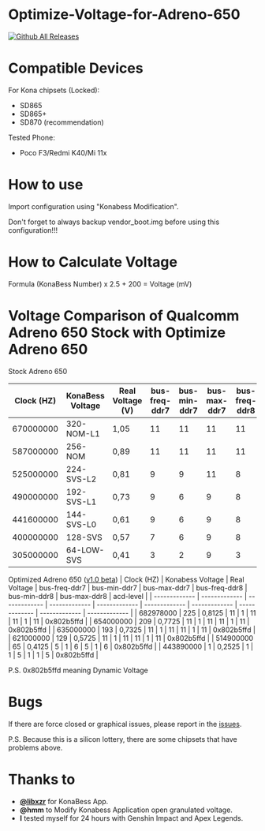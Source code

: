 
# Optimize-Voltage-for-Adreno-650
[![Github All Releases](https://img.shields.io/github/downloads/IRedDragonICY/Optimize-Voltage-for-Adreno-650/total.svg)]()

# Compatible Devices
For Kona chipsets (Locked):
- SD865
- SD865+
- SD870 (recommendation)

Tested Phone:
- Poco F3/Redmi K40/Mi 11x

# How to use
Import configuration using "Konabess Modification".

Don't forget to always backup vendor_boot.img before using this configuration!!!

# How to Calculate Voltage
Formula
(KonaBess Number) x 2.5 + 200 = Voltage (mV)

# Voltage Comparison of Qualcomm Adreno 650 Stock with Optimize Adreno 650
Stock Adreno 650

| Clock (HZ)  | KonaBess Voltage | Real Voltage (V) | bus-freq-ddr7 | bus-min-ddr7 | bus-max-ddr7 | bus-freq-ddr8 | bus-min-ddr8 | bus-max-ddr8 | acd-level |
| ------------- | ------------- | ------------- | ------------- | ------------- | ------------- | ------------- | ------------- | ------------- | ------------- |
| 670000000 | 320-NOM-L1  | 1,05  | 11 | 11 | 11 | 11 | 11 | 11 | 0x802b5ffd |
| 587000000 | 256-NOM | 0,89  | 11 | 11 | 11 | 11 | 11 | 11 | 0x802b5ffd |
| 525000000 | 224-SVS-L2 | 0,81 | 9 | 9 | 11 | 8 | 8 | 11 | 0x802b5ffd |
| 490000000 | 192-SVS-L1 | 0,73 | 9 | 6 | 9 | 8 | 7 | 9 | 0x802b5ffd |
| 441600000 | 144-SVS-L0 | 0,61 | 9 | 6 | 9 | 8 | 7 | 9 | 0x802b5ffd |
| 400000000 | 128-SVS  | 0,57 | 7 | 6 | 9 | 8 | 6 | 9 | 0x802b5ffd |
| 305000000 | 64-LOW-SVS | 0,41 | 3 | 2 | 9 | 3 | 2 | 9 | 0x802b5ffd |

Optimized Adreno 650 ([v1.0 beta](https://github.com/IRedDragonICY/Optimize-Voltage-for-Adreno-650/releases/tag/Beta))
| Clock (HZ)  | Konabess Voltage | Real Voltage | bus-freq-ddr7 | bus-min-ddr7 | bus-max-ddr7 | bus-freq-ddr8 | bus-min-ddr8 | bus-max-ddr8 | acd-level |
| ------------- | ------------- | ------------- | ------------- | ------------- | ------------- | ------------- | ------------- | ------------- | ------------- |
| 682978000 | 225 | 0,8125 | 11 | 1 | 11 | 11 | 1 | 11 | 0x802b5ffd |
| 654000000 | 209 | 0,7725 | 11 | 1 | 11 | 11 | 1 | 11 | 0x802b5ffd |
| 635000000 | 193 | 0,7325 | 11 | 1 | 11 | 11 | 1 | 11 | 0x802b5ffd |
| 621000000 | 129 | 0,5725 | 11 | 1 | 11 | 11 | 1 | 11 | 0x802b5ffd |
| 514900000 | 65 | 0,4125 | 5 | 1 | 6 | 5 | 1 | 6 | 0x802b5ffd |
| 443890000 | 1 | 0,2525 | 1 | 1 | 5 | 1 | 1 | 5 | 0x802b5ffd |

P.S. 0x802b5ffd meaning Dynamic Voltage

# Bugs
If there are force closed or graphical issues, please report in the  [issues](https://github.com/IRedDragonICY/Optimize-Voltage-for-Adreno-650/issues/new).

P.S. Because this is a silicon lottery, there are some chipsets that have problems above.

# Thanks to
* **[@libxzr](https://github.com/libxzr)** for KonaBess App.
* **@hmm** to Modify Konabess Application open granulated voltage.
* **I** tested myself for 24 hours with Genshin Impact and Apex Legends.
